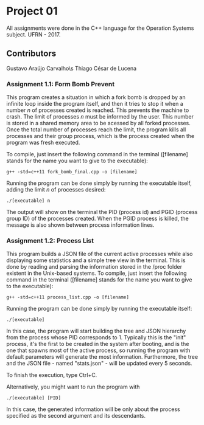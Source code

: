 # Project 01
All assignments were done in the C++ language for the Operation Systems subject.
UFRN - 2017.

## Contributors
Gustavo Araújo Carvalho\s
Thiago César de Lucena

### Assignment 1.1: Form Bomb Prevent
This program creates a situation in which a fork bomb is dropped by an infinite loop inside the program 
itself, and then it tries to stop it when a number _n_ of processes created is reached. This prevents the machine to crash.
The limit of processes _n_ must be informed by the user. This number is stored in a shared memory area to 
be acessed by all forked processes. Once the total number of processes reach the limit, the program kills all processes and their group process, which is the process created when the program was fresh executed.

To compile, just insert the following command in the terminal ([filename] stands for the name you want to give to the executable):

	g++ -std=c++11 fork_bomb_final.cpp -o [filename]

Running the program can be done simply by running the executable itself, adding the limit _n_ of processes desired:

	./[executable] n

The output will show on the terminal the PID (process id) and PGID (process group ID) of the processes created. When the PGID process is killed, the message is also shown between process information lines.

### Assignment 1.2: Process List
This program builds a JSON file of the current active processes while also displaying some statistics and a simple tree view in the terminal.
This is done by reading and parsing the information stored in the /proc folder existent in the Unix-based systems.
To compile, just insert the following command in the terminal ([filename] stands for the name you want to give to the executable):

	g++ -std=c++11 process_list.cpp -o [filename]

Running the program can be done simply by running the executable itself:

	./[executable]

In this case, the program will start building the tree and JSON hierarchy from the process whose PID corresponds to 1. Typically this is the "init" process, it's the first to be created in the system after booting, and is the one that spawns most of the active process, so running the program with default parameters will generate the most information. Furthermore, the tree and the JSON file - named "stats.json" - will be updated every 5 seconds.

To finish the execution, type Ctrl+C.

Alternatively, you might want to run the program with

	./[executable] [PID]

In this case, the generated information will be only about the process specified as the second argument and its descendants.
